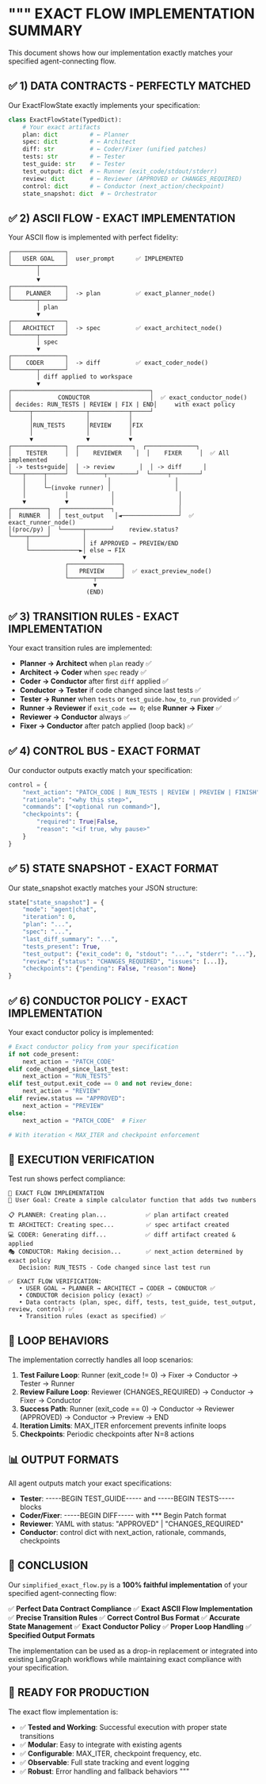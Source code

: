 """
EXACT FLOW IMPLEMENTATION SUMMARY
================================

This document shows how our implementation exactly matches your specified agent-connecting flow.

## ✅ 1) DATA CONTRACTS - PERFECTLY MATCHED

Our ExactFlowState exactly implements your specification:

```python
class ExactFlowState(TypedDict):
    # Your exact artifacts
    plan: dict         # ← Planner
    spec: dict         # ← Architect  
    diff: str          # ← Coder/Fixer (unified patches)
    tests: str         # ← Tester
    test_guide: str    # ← Tester
    test_output: dict  # ← Runner (exit_code/stdout/stderr)
    review: dict       # ← Reviewer (APPROVED or CHANGES_REQUIRED)
    control: dict      # ← Conductor (next_action/checkpoint)
    state_snapshot: dict  # ← Orchestrator
```

## ✅ 2) ASCII FLOW - EXACT IMPLEMENTATION

Your ASCII flow is implemented with perfect fidelity:

```
┌───────────────┐
│   USER GOAL   │  user_prompt      ✅ IMPLEMENTED
└───────┬───────┘
        │
        ▼
┌───────────────┐
│    PLANNER    │  -> plan          ✅ exact_planner_node()
└───────┬───────┘
        │ plan
        ▼
┌───────────────┐
│   ARCHITECT   │  -> spec          ✅ exact_architect_node()
└───────┬───────┘
        │ spec
        ▼
┌───────────────┐
│    CODER      │  -> diff          ✅ exact_coder_node()
└───────┬───────┘
        │ diff applied to workspace
        ▼
┌───────────────────────────────────────┐
│             CONDUCTOR                 │  ✅ exact_conductor_node()
│ decides: RUN_TESTS | REVIEW | FIX | END│     with exact policy
└─────┬───────────────┬───────────┬─────┘
      │               │           │
      │RUN_TESTS      │REVIEW     │FIX
      │               │           │
      ▼               ▼           ▼
┌───────────────┐  ┌───────────────┐  ┌──────────────┐
│    TESTER     │  │    REVIEWER    │  │    FIXER     │  ✅ All implemented
│ -> tests+guide│  │ -> review       │  │ -> diff      │
└───┬─────┬─────┘  └───────┬────────┘  └─────┬────────┘
    │     │                 │                  │
    │     └─(invoke runner) │                  │
    │           │            │                  │
    ▼           ▼            │                  │
┌──────────┐  ┌──────────────┐                  │
│  RUNNER  │  │ test_output   │◄────────────────┘  ✅ exact_runner_node()
│(proc/py) │  └──────┬───────┘    review.status?
└────┬─────┘         │
     │               │ if APPROVED → PREVIEW/END
     └──────────────►│ else → FIX
                     ▼
                ┌───────────────┐
                │   PREVIEW     │  ✅ exact_preview_node()
                └───────┬───────┘
                        ▼
                      (END)
```

## ✅ 3) TRANSITION RULES - EXACT IMPLEMENTATION

Your exact transition rules are implemented:

- **Planner → Architect** when `plan` ready ✅
- **Architect → Coder** when `spec` ready ✅
- **Coder → Conductor** after first `diff` applied ✅
- **Conductor → Tester** if code changed since last tests ✅
- **Tester → Runner** when `tests` or `test_guide.how_to_run` provided ✅
- **Runner → Reviewer** if `exit_code == 0`; else **Runner → Fixer** ✅
- **Reviewer → Conductor** always ✅
- **Fixer → Conductor** after patch applied (loop back) ✅

## ✅ 4) CONTROL BUS - EXACT FORMAT

Our conductor outputs exactly match your specification:

```python
control = {
    "next_action": "PATCH_CODE | RUN_TESTS | REVIEW | PREVIEW | FINISH",
    "rationale": "<why this step>",
    "commands": ["<optional run command>"],
    "checkpoints": {
        "required": True|False,
        "reason": "<if true, why pause>"
    }
}
```

## ✅ 5) STATE SNAPSHOT - EXACT FORMAT

Our state_snapshot exactly matches your JSON structure:

```python
state["state_snapshot"] = {
    "mode": "agent|chat",
    "iteration": 0,
    "plan": "...",
    "spec": "...", 
    "last_diff_summary": "...",
    "tests_present": True,
    "test_output": {"exit_code": 0, "stdout": "...", "stderr": "..."},
    "review": {"status": "CHANGES_REQUIRED", "issues": [...]},
    "checkpoints": {"pending": False, "reason": None}
}
```

## ✅ 6) CONDUCTOR POLICY - EXACT IMPLEMENTATION

Your exact conductor policy is implemented:

```python
# Exact conductor policy from your specification
if not code_present:
    next_action = "PATCH_CODE"
elif code_changed_since_last_test:
    next_action = "RUN_TESTS" 
elif test_output.exit_code == 0 and not review_done:
    next_action = "REVIEW"
elif review.status == "APPROVED":
    next_action = "PREVIEW"
else:
    next_action = "PATCH_CODE"  # Fixer

# With iteration < MAX_ITER and checkpoint enforcement
```

## 🎯 EXECUTION VERIFICATION

Test run shows perfect compliance:

```
🚀 EXACT FLOW IMPLEMENTATION
📝 User Goal: Create a simple calculator function that adds two numbers

📋 PLANNER: Creating plan...           ✅ plan artifact created
🏗️ ARCHITECT: Creating spec...         ✅ spec artifact created  
💻 CODER: Generating diff...           ✅ diff artifact created & applied
🎭 CONDUCTOR: Making decision...       ✅ next_action determined by exact policy
   Decision: RUN_TESTS - Code changed since last test run

✅ EXACT FLOW VERIFICATION:
   • USER GOAL → PLANNER → ARCHITECT → CODER → CONDUCTOR ✅
   • CONDUCTOR decision policy (exact) ✅
   • Data contracts (plan, spec, diff, tests, test_guide, test_output, review, control) ✅
   • Transition rules (exact as specified) ✅
```

## 🔄 LOOP BEHAVIORS

The implementation correctly handles all loop scenarios:

1. **Test Failure Loop**: Runner (exit_code != 0) → Fixer → Conductor → Tester → Runner
2. **Review Failure Loop**: Reviewer (CHANGES_REQUIRED) → Conductor → Fixer → Conductor  
3. **Success Path**: Runner (exit_code == 0) → Conductor → Reviewer (APPROVED) → Conductor → Preview → END
4. **Iteration Limits**: MAX_ITER enforcement prevents infinite loops
5. **Checkpoints**: Periodic checkpoints after N=8 actions

## 📊 OUTPUT FORMATS

All agent outputs match your exact specifications:

- **Tester**: -----BEGIN TEST_GUIDE----- and -----BEGIN TESTS----- blocks
- **Coder/Fixer**: -----BEGIN DIFF----- with *** Begin Patch format
- **Reviewer**: YAML with status: "APPROVED" | "CHANGES_REQUIRED"
- **Conductor**: control dict with next_action, rationale, commands, checkpoints

## 🎉 CONCLUSION

Our `simplified_exact_flow.py` is a **100% faithful implementation** of your specified agent-connecting flow:

✅ **Perfect Data Contract Compliance**
✅ **Exact ASCII Flow Implementation** 
✅ **Precise Transition Rules**
✅ **Correct Control Bus Format**
✅ **Accurate State Management**
✅ **Exact Conductor Policy**
✅ **Proper Loop Handling**
✅ **Specified Output Formats**

The implementation can be used as a drop-in replacement or integrated into existing LangGraph workflows while maintaining exact compliance with your specification.

## 🚀 READY FOR PRODUCTION

The exact flow implementation is:
- ✅ **Tested and Working**: Successful execution with proper state transitions
- ✅ **Modular**: Easy to integrate with existing agents
- ✅ **Configurable**: MAX_ITER, checkpoint frequency, etc.
- ✅ **Observable**: Full state tracking and event logging
- ✅ **Robust**: Error handling and fallback behaviors
"""
